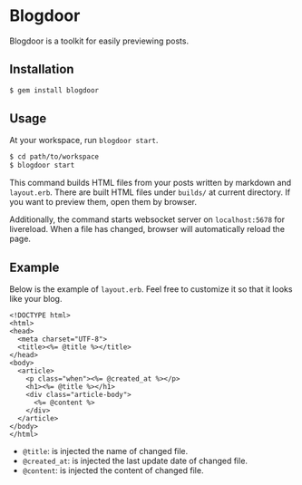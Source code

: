 # Blogdoor

Blogdoor is a toolkit for easily previewing posts.

## Installation

```sh
$ gem install blogdoor
```

## Usage

At your workspace, run `blogdoor start`.

```sh
$ cd path/to/workspace
$ blogdoor start
```

This command builds HTML files from your posts written by markdown and `layout.erb`. There are built HTML files under `builds/` at current directory. If you want to preview them, open them by browser.

Additionally, the command starts websocket server on `localhost:5678` for livereload. When a file has changed, browser will automatically reload the page.

## Example

Below is the example of `layout.erb`. Feel free to customize it so that it looks like your blog.

```erb
<!DOCTYPE html>
<html>
<head>
  <meta charset="UTF-8">
  <title><%= @title %></title>
</head>
<body>
  <article>
    <p class="when"><%= @created_at %></p>
    <h1><%= @title %></h1>
    <div class="article-body">
      <%= @content %>
    </div>
  </article>
</body>
</html>
```

- `@title`: is injected the name of changed file.
- `@created_at`: is injected the last update date of changed file.
- `@content`: is injected the content of changed file.

